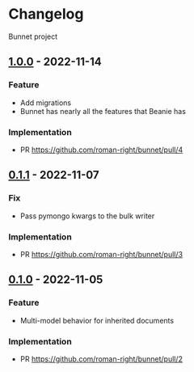 # Changelog

Bunnet project

## [1.0.0] - 2022-11-14

### Feature

- Add migrations
- Bunnet has nearly all the features that Beanie has

### Implementation

- PR <https://github.com/roman-right/bunnet/pull/4>

## [0.1.1] - 2022-11-07

### Fix

- Pass pymongo kwargs to the bulk writer

### Implementation

- PR <https://github.com/roman-right/bunnet/pull/3>

## [0.1.0] - 2022-11-05

### Feature

- Multi-model behavior for inherited documents

### Implementation

- PR <https://github.com/roman-right/bunnet/pull/2>

[0.1.0]: https://pypi.org/project/bunnet/0.1.0

[0.1.1]: https://pypi.org/project/bunnet/0.1.0

[1.0.0]: https://pypi.org/project/bunnet/1.0.0